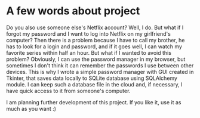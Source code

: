 # A few words about project

Do you also use someone else's Netflix account? Well, I do. But what if I forgot my password and I want to log into Netflix on my girlfriend's computer? Then there is a problem because I have to call my brother, he has to look for a login and password, and if it goes well, I can watch my favorite series within half an hour. But what if I wanted to avoid this problem? Obviously, I can use the password manager in my browser, but sometimes I don't think it can remember the passwords I use between other devices. This is why I wrote a simple password manager with GUI created in Tkinter, that saves data locally to SQLite database using SQLAlchemy module. I can keep such a database file in the cloud and, if necessary, I have quick access to it from someone's computer.

I am planning further development of this project. If you like it, use it as much as you want :)
